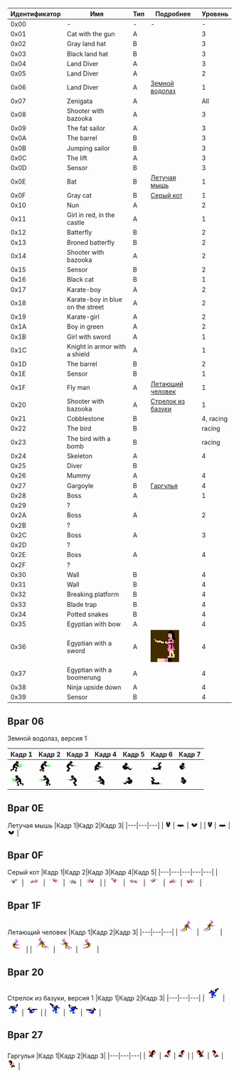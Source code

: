 |Идентификатор|Имя|Тип|Подробнее|Уровень|
|---|---|---|---|---|
|0x00| - | - | - | - |
|0x01|Cat with the gun| A |   | 3 |
|0x02|Gray land hat| B |   | 3 |
|0x03|Black land hat| B |   | 3 |
|0x04|Land Diver| A |   | 3 |
|0x05|Land Diver| A |   | 2 |
|0x06|Land Diver| A | [Земной водолаз](#враг-06) | 1 |
|0x07|Zenigata| A |   |All|
|0x08|Shooter with bazooka| A |   | 3 |
|0x09|The fat sailor| A |   | 3 |
|0x0A|The barrel| B |   | 3 |
|0x0B|Jumping sailor| B |   | 3 |
|0x0C|The lift| A |   | 3 |
|0x0D|Sensor| B |   | 3 |
|0x0E|Bat| B | [Летучая мышь](#враг-0e) | 1 |
|0x0F|Gray cat| B | [Серый кот](#враг-0f) | 1 |
|0x10|Nun| A |   | 2 |
|0x11|Girl in red, in the castle| A |   | 1 |
|0x12|Batterfly| B |   | 2 |
|0x13|Broned batterfly| B |   | 2 |
|0x14|Shooter with bazooka| A |   | 2 |
|0x15|Sensor| B |   | 2 |
|0x16|Black cat| B |   | 1 |
|0x17|Karate-boy| A |   | 2 |
|0x18|Karate-boy in blue on the street| A |   | 2 |
|0x19|Karate-girl| A |   | 2 |
|0x1A|Boy in green| A |   | 2 |
|0x1B|Girl with sword| A |   | 1 |
|0x1C|Knight in armor with a shield| A |   | 1 |
|0x1D|The barrel| B |   | 2 |
|0x1E|Sensor| B |   | 1 |
|0x1F|Fly man| A | [Летающий человек](#враг-1f) | 1 |
|0x20|Shooter with bazooka| A | [Стрелок из базуки](#враг-20) | 1 |
|0x21|Cobblestone| B |   |4, racing|
|0x22|The bird| B |   |racing|
|0x23|The bird with a bomb| B |   |racing|
|0x24|Skeleton| A |   | 4 |
|0x25|Diver| B |   |   |
|0x26|Mummy| A |   | 4 |
|0x27|Gargoyle| B | [Гаргулья](#враг-27) | 4 |
|0x28|Boss| A |   | 1 |
|0x29| ? |   |   |   |
|0x2A|Boss| A |   | 2 |
|0x2B| ? |   |   |   |
|0x2C|Boss| A |   | 3 |
|0x2D| ? |   |   |   |
|0x2E|Boss| A |   | 4 |
|0x2F| ? |   |   |   |
|0x30|Wall| B |   | 4 |
|0x31|Wall| B |   | 4 |
|0x32|Breaking platform| B |   | 4 |
|0x33|Blade trap| B |   | 4 |
|0x34|Potted snakes| B |   | 4 |
|0x35|Egyptian with bow| A |   | 4 |
|0x36|Egyptian with a sword| A | ![Egyptian with a sword](../images/bestiary-36.png)  | 4 |
|0x37|Egyptian with a boomerung| A |   | 4 |
|0x38|Ninja upside down| A |   | 4 |
|0x39|Sensor| B |   | 4 |

## Враг 06
Земной водолаз, версия 1
<!---
<style>
    .frames
    {
        text-align: center;
    }
    .frames th
    {
        background: #C8ED58;
        text-align: center;
    }
</style>
-->
<!---
<div class="frames">
-->
|Кадр 1|Кадр 2|Кадр 3|Кадр 4|Кадр 5|Кадр 6|Кадр 7|
|---|---|---|---|---|---|---|
| ![Frame1](../images/enemy06/frame1-r.png) | ![Frame2](../images/enemy06/frame2-r.png) | ![Frame3](../images/enemy06/frame3-r.png) | ![Frame4](../images/enemy06/frame4-r.png) | ![Frame5](../images/enemy06/frame5-r.png) | ![Frame6](../images/enemy06/frame6-r.png) | ![Frame7](../images/enemy06/frame7-r.png) |
| ![Frame1](../images/enemy06/frame1-l.png) | ![Frame2](../images/enemy06/frame2-l.png) | ![Frame3](../images/enemy06/frame3-l.png) | ![Frame4](../images/enemy06/frame4-l.png) | ![Frame5](../images/enemy06/frame5-l.png) | ![Frame6](../images/enemy06/frame6-l.png) | ![Frame7](../images/enemy06/frame7-l.png) |
<!---
</div>
-->

## Враг 0E
Летучая мышь
|Кадр 1|Кадр 2|Кадр 3|
|---|---|---|
| ![Frame1](../images/enemy0E/frame1-r.png) | ![Frame2](../images/enemy0E/frame2-r.png) | ![Frame3](../images/enemy0E/frame3-r.png) |
| ![Frame1](../images/enemy0E/frame1-l.png) | ![Frame2](../images/enemy0E/frame2-l.png) | ![Frame3](../images/enemy0E/frame3-l.png) |

## Враг 0F
Серый кот
|Кадр 1|Кадр 2|Кадр 3|Кадр 4|Кадр 5|
|---|---|---|---|---|
| ![Frame1](../images/enemy0F/frame1-r.png) | ![Frame2](../images/enemy0F/frame2-r.png) | ![Frame3](../images/enemy0F/frame3-r.png) | ![Frame4](../images/enemy0F/frame4-r.png) | ![Frame5](../images/enemy0F/frame5-r.png) |
| ![Frame1](../images/enemy0F/frame1-l.png) | ![Frame2](../images/enemy0F/frame2-l.png) | ![Frame3](../images/enemy0F/frame3-l.png) | ![Frame4](../images/enemy0F/frame4-l.png) | ![Frame5](../images/enemy0F/frame5-l.png) |

## Враг 1F
Летающий человек
|Кадр 1|Кадр 2|Кадр 3|
|---|---|---|
| ![Frame1](../images/enemy1F/frame1-r.png) | ![Frame2](../images/enemy1F/frame2-r.png) | ![Frame3](../images/enemy1F/frame3-r.png) |
| ![Frame1](../images/enemy1F/frame1-l.png) | ![Frame2](../images/enemy1F/frame2-l.png) | ![Frame3](../images/enemy1F/frame3-l.png) |

## Враг 20
Стрелок из базуки, версия 1
|Кадр 1|Кадр 2|Кадр 3|
|---|---|---|
| ![Frame1](../images/enemy20/frame1-r.png) | ![Frame2](../images/enemy20/frame2-r.png) | ![Frame3](../images/enemy20/frame3-r.png) |
| ![Frame1](../images/enemy20/frame1-l.png) | ![Frame2](../images/enemy20/frame2-l.png) | ![Frame3](../images/enemy20/frame3-l.png) |

## Враг 27
Гаргулья
|Кадр 1|Кадр 2|Кадр 3|
|---|---|---|
| ![Frame1](../images/enemy27/frame1-r.png) | ![Frame2](../images/enemy27/frame2-r.png) | ![Frame3](../images/enemy27/frame3-r.png) |
| ![Frame1](../images/enemy27/frame1-l.png) | ![Frame2](../images/enemy27/frame2-l.png) | ![Frame3](../images/enemy27/frame3-l.png) |
